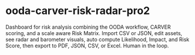 # ooda-carver-risk-radar-pro2
Dashboard for risk analysis combining the OODA workflow, CARVER scoring, and a scale aware Risk Matrix. Import CSV or JSON, edit assets, see radar and barometer visuals, auto compute Likelihood, Impact, and Risk Score, then export to PDF, JSON, CSV, or Excel. Human in the loop.
